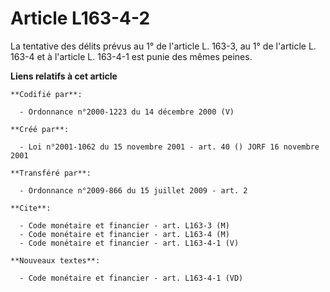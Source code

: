 # Article L163-4-2

La tentative des délits prévus au 1° de l'article L. 163-3, au 1° de l'article L. 163-4 et à l'article L. 163-4-1 est punie
des mêmes peines.

**Liens relatifs à cet article**

	**Codifié par**:

	  - Ordonnance n°2000-1223 du 14 décembre 2000 (V)

	**Créé par**:

	  - Loi n°2001-1062 du 15 novembre 2001 - art. 40 () JORF 16 novembre 2001

	**Transféré par**:

	  - Ordonnance n°2009-866 du 15 juillet 2009 - art. 2

	**Cite**:

	  - Code monétaire et financier - art. L163-3 (M)
	  - Code monétaire et financier - art. L163-4 (M)
	  - Code monétaire et financier - art. L163-4-1 (V)

	**Nouveaux textes**:

	  - Code monétaire et financier - art. L163-4-1 (VD)
